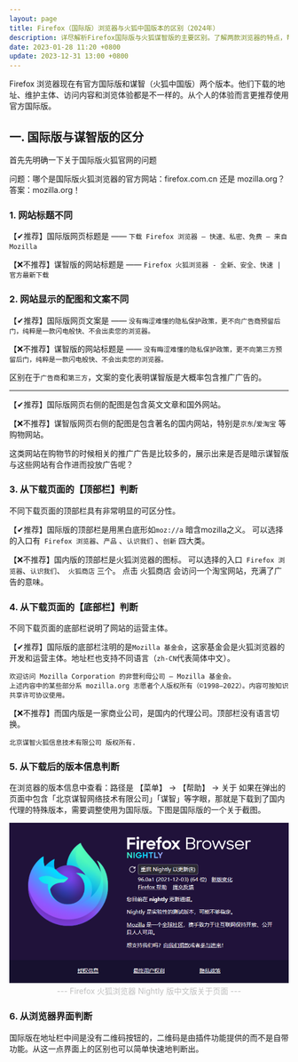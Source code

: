 ```yaml
---
layout: page
title: Firefox（国际版）浏览器与火狐中国版本的区别（2024年）
description: 详尽解析Firefox国际版与火狐谋智版的主要区别。了解两款浏览器的特点，帮助您做出更明智的选择。
date: 2023-01-28 11:20 +0800
update: 2023-12-31 13:00 +0800
---
```


Firefox 浏览器现在有官方国际版和谋智（火狐中国版）两个版本。他们下载的地址、维护主体、访问内容和浏览体验都是不一样的。从个人的体验而言更推荐使用官方国际版。

## 一. 国际版与谋智版的区分

首先先明确一下关于国际版火狐官网的问题

问题：哪个是国际版火狐浏览器的官方网站：firefox.com.cn 还是 mozilla.org？
答案：mozilla.org！

### 1. 网站标题不同

【✔推荐】国际版网页标题是 —— ```下载 Firefox 浏览器 — 快速、私密、免费 — 来自 Mozilla```

【❌不推荐】谋智版的网站标题是 —— ```Firefox 火狐浏览器 - 全新、安全、快速 | 官方最新下载```

### 2. 网站显示的配图和文案不同

【✔推荐】国际版网页文案是 —— ```没有晦涩难懂的隐私保护政策，更不向广告商预留后门，纯粹是一款闪电般快、不会出卖您的浏览器。```

【❌不推荐】谋智版的网站标题是 —— ```没有晦涩难懂的隐私保护政策，更不向第三方预留后门，纯粹是一款闪电般快、不会出卖您的浏览器。```

区别在于```广告商```和```第三方```，文案的变化表明谋智版是大概率包含推广广告的。

------

【✔推荐】国际版网页右侧的配图是包含英文文章和国外网站。

【❌不推荐】谋智版网页右侧的配图是包含著名的国内网站，特别是```京东```/```爱淘宝``` 等购物网站。

这类网站在购物节的时候相关的推广广告是比较多的，展示出来是否是暗示谋智版与这些网站有合作进而投放广告呢？

### 3. 从下载页面的【顶部栏】判断

不同下载页面的顶部栏具有非常明显的可区分性。

【✔推荐】国际版的顶部栏是用黑白底形如```moz://a``` 暗含mozilla之义。
可以选择的入口有``` Firefox 浏览器```、``` 产品 ``` 、``` 认识我们 ``` 、``` 创新 ```  四大类。

【❌不推荐】国内版的顶部栏是火狐浏览器的图标。
可以选择的入口``` Firefox 浏览器```、``` 认识我们 ```、``` 火狐商店``` 三个。
点击 火狐商店 会访问一个淘宝网站，充满了广告的意味。

### 4. 从下载页面的【底部栏】判断

不同下载页面的底部栏说明了网站的运营主体。

【✔推荐】国际版的底部栏注明的是```Mozilla 基金会```，这家基金会是火狐浏览器的开发和运营主体。地址栏也支持不同语言（```zh-CN```代表简体中文）。

```
欢迎访问 Mozilla Corporation 的非营利母公司 — Mozilla 基金会。
上述内容中的某些部分系 mozilla.org 志愿者个人版权所有（©1998–2022）。内容可按知识共享许可协议使用。 
```

【❌不推荐】而国内版是一家商业公司，是国内的代理公司。顶部栏没有语言切换。

```
北京谋智火狐信息技术有限公司 版权所有.
```

### 5. 从下载后的版本信息判断

在浏览器的版本信息中查看：路径是 【菜单】 -> 【帮助】 -> 关于 如果在弹出的页面中包含「北京谋智网络技术有限公司」「谋智」等字眼，那就是下载到了国内代理的特殊版本，需要调整使用为国际版。下图是国际版的一个关于截图。

<img src="/img/special/firefox/firefox-nightly-about.png" style="width:auto;height:auto;max-width:100%;max-height:100%;" alt="Firefox 火狐浏览器 Nightly 版关于页面">

<center><font color="#bfbfbf"> --- Firefox 火狐浏览器 Nightly 版中文版关于页面 --- </font></center>

### 6. 从浏览器界面判断

国际版在地址栏中间是没有二维码按钮的，二维码是由插件功能提供的而不是自带功能。从这一点界面上的区别也可以简单快速地判断出。